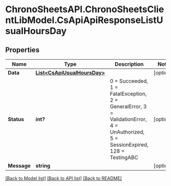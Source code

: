 # ChronoSheetsAPI.ChronoSheetsClientLibModel.CsApiApiResponseListUsualHoursDay
## Properties

Name | Type | Description | Notes
------------ | ------------- | ------------- | -------------
**Data** | [**List&lt;CsApiUsualHoursDay&gt;**](CsApiUsualHoursDay.md) |  | [optional] 
**Status** | **int?** | 0 &#x3D; Succeeded, 1 &#x3D; FatalException, 2 &#x3D; GeneralError, 3 &#x3D; ValidationError, 4 &#x3D; UnAuthorized, 5 &#x3D; SessionExpired, 128 &#x3D; TestingABC | [optional] 
**Message** | **string** |  | [optional] 

[[Back to Model list]](../README.md#documentation-for-models) [[Back to API list]](../README.md#documentation-for-api-endpoints) [[Back to README]](../README.md)

